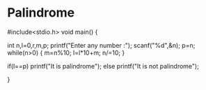 # Palindrome
#include<stdio.h>
void main()
{

int n,l=0,r,m,p;
printf("Enter any number :");
scanf("%d",&n);
p=n;
   while(n>0)
 {
  m=n%10;
  l=l*10+m;
  n/=10;
 }
 
 if(l==p)
 printf("It is palindrome");
 else
 printf("It is not palindrome");
 
}
    
